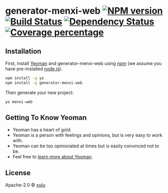 # generator-menxi-web [![NPM version][npm-image]][npm-url] [![Build Status][travis-image]][travis-url] [![Dependency Status][daviddm-image]][daviddm-url] [![Coverage percentage][coveralls-image]][coveralls-url]
> 

## Installation

First, install [Yeoman](http://yeoman.io) and generator-menxi-web using [npm](https://www.npmjs.com/) (we assume you have pre-installed [node.js](https://nodejs.org/)).

```bash
npm install -g yo
npm install -g generator-menxi-web
```

Then generate your new project:

```bash
yo menxi-web
```

## Getting To Know Yeoman

 * Yeoman has a heart of gold.
 * Yeoman is a person with feelings and opinions, but is very easy to work with.
 * Yeoman can be too opinionated at times but is easily convinced not to be.
 * Feel free to [learn more about Yeoman](http://yeoman.io/).

## License

Apache-2.0 © [xulu]()


[npm-image]: https://badge.fury.io/js/generator-menxi-web.svg
[npm-url]: https://npmjs.org/package/generator-menxi-web
[travis-image]: https://travis-ci.com//generator-menxi-web.svg?branch=master
[travis-url]: https://travis-ci.com//generator-menxi-web
[daviddm-image]: https://david-dm.org//generator-menxi-web.svg?theme=shields.io
[daviddm-url]: https://david-dm.org//generator-menxi-web
[coveralls-image]: https://coveralls.io/repos//generator-menxi-web/badge.svg
[coveralls-url]: https://coveralls.io/r//generator-menxi-web
